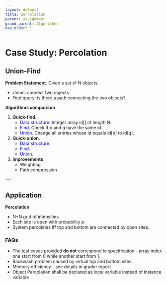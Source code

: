 ```yaml
---
layout: default
title: percolation
parent: assignment
grand_parent: Algorithms
nav_order: 1
---
```


# Case Study: Percolation
## Union-Find
**Problem Statement**. Given a set of N objects.
* Union: connect two objects
* Find query: is there a path connecting the two objects?

**Algorithms comparison**
<ol>
<li>
<strong>Quick-find</strong>.
<ul>
<li><span style="color:blue">Data structure</span>.
Integer array id[] of length N.</li>
<li><span style="color:blue">Find</span>. Check if p and q have the same id.</li>
<li><span style="color:blue">Union</span>. Change all entries whose id equals id[p] to id[q]. </li>
</ul>
</li>

<li>
<strong>Quick-union</strong>.
<ul>
<li><span style="color:blue">Data structure</span>. </li>
<li><span style="color:blue">Find</span>. </li>
<li><span style="color:blue">Union</span>.</li>
</ul>
</li>

<li>
<strong>Improvements </strong>
<ul>
<li> Weighting  </li>
<li> Path compression  </li>
</ul>
</li>

</ol>
---

## Application
**Percolation**
* N*N grid of intensities
* Each site is open with probability p
* System percolates iff top and bottom are connected by open sites.

### FAQs
* The test cases provided **do not** correspond to specification - array index one start from 0 while another start from 1.
* Backwash problem caused by virtual top and bottom sites.
* Memory efficiency - see details in grader report
* Object Percolation shall be declared as local variable instead of instance variable
